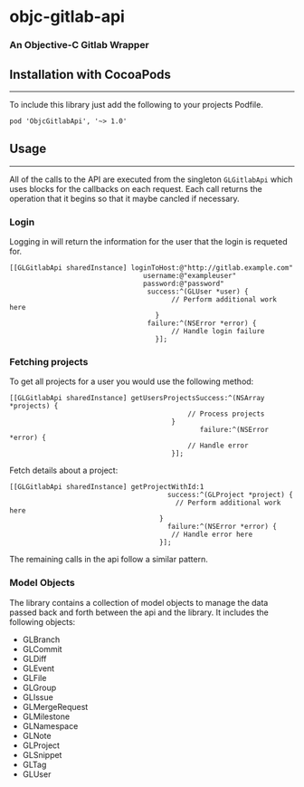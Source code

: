 objc-gitlab-api
===============

### An Objective-C Gitlab Wrapper

## Installation with CocoaPods

<hr/>

To include this library just add the following to your projects Podfile.

```
pod 'ObjcGitlabApi', '~> 1.0'
```

## Usage

<hr/>

All of the calls to the API are executed from the singleton ```GLGitlabApi``` which uses blocks for the callbacks on each request.  Each call returns the operation that it begins so that it maybe cancled if necessary.

### Login

Logging in will return the information for the user that the login is requeted for. 

```objc
[[GLGitlabApi sharedInstance] loginToHost:@"http://gitlab.example.com"
								 username:@"exampleuser"
				 				 password:@"password"
				  				  success:^(GLUser *user) {
									  	// Perform additional work here
									}
								  failure:^(NSError *error) {
								  		// Handle login failure
				  					}];
```

### Fetching projects

To get all projects for a user you would use the following method:

```objc
[[GLGitlabApi sharedInstance] getUsersProjectsSuccess:^(NSArray *projects) {
											// Process projects
										}
					       				       failure:^(NSError *error) {
											// Handle error
										}];
```

Fetch details about a project:

```objc
[[GLGitlabApi sharedInstance] getProjectWithId:1
  	                                   success:^(GLProject *project) {
		                                 // Perform additional work here
        		                     }
                	                   failure:^(NSError *error) {
                                 		// Handle error here
		                             }];
```

The remaining calls in the api follow a similar pattern.

### Model Objects

The library contains a collection of model objects to manage the data passed back and forth between the api and the library.  It includes the following objects:

- GLBranch
- GLCommit
- GLDiff
- GLEvent
- GLFile
- GLGroup
- GLIssue
- GLMergeRequest
- GLMilestone
- GLNamespace
- GLNote
- GLProject
- GLSnippet
- GLTag
- GLUser
